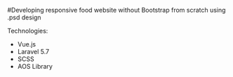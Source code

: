 #Developing responsive food website without Bootstrap from scratch using .psd design

Technologies: 
- Vue.js
- Laravel 5.7
- SCSS
- AOS Library